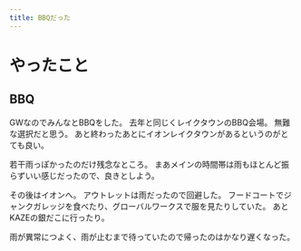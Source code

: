 ```yaml
---
title: BBQだった
---
```


# やったこと

## BBQ

GWなのでみんなとBBQをした。
去年と同じくレイクタウンのBBQ会場。
無難な選択だと思う。
あと終わったあとにイオンレイクタウンがあるというのがとても良い。

若干雨っぽかったのだけ残念なところ。
まあメインの時間帯は雨もほとんど振らずいい感じだったので、良きとしよう。

その後はイオンへ。
アウトレットは雨だったので回避した。
フードコートでジャンクガレッジを食べたり、グローバルワークスで服を見たりしていた。
あとKAZEの銀だこに行ったり。

雨が異常につよく、雨が止むまで待っていたので帰ったのはかなり遅くなった。
